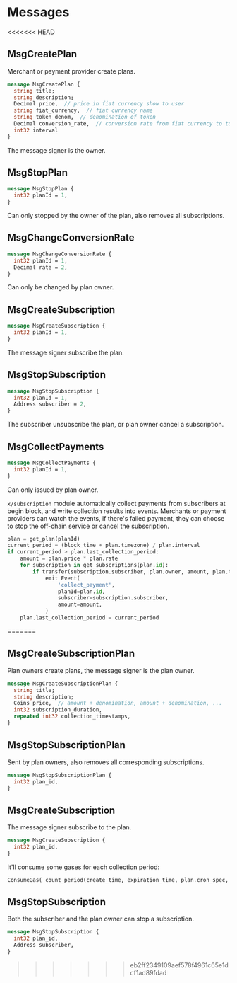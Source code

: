 <!--
order: 3
-->

# Messages

<<<<<<< HEAD
## MsgCreatePlan

Merchant or payment provider create plans.

```protobuf
message MsgCreatePlan {
  string title;
  string description;
  Decimal price,  // price in fiat currency show to user
  string fiat_currency,  // fiat currency name
  string token_denom,  // denomination of token
  Decimal conversion_rate,  // conversion rate from fiat currency to token, maintained by owner
  int32 interval
}
```

The message signer is the owner.

## MsgStopPlan

```protobuf
message MsgStopPlan {
  int32 planId = 1,
}
```

Can only stopped by the owner of the plan, also removes all subscriptions.

## MsgChangeConversionRate

```protobuf
message MsgChangeConversionRate {
  int32 planId = 1,
  Decimal rate = 2,
}
```

Can only be changed by plan owner.

## MsgCreateSubscription

```protobuf
message MsgCreateSubscription {
  int32 planId = 1,
}
```

The message signer subscribe the plan.

## MsgStopSubscription

```protobuf
message MsgStopSubscription {
  int32 planId = 1,
  Address subscriber = 2,
}
```

The subscriber unsubscribe the plan, or plan owner cancel a subscription.

## MsgCollectPayments

```protobuf
message MsgCollectPayments {
  int32 planId = 1,
}
```

Can only issued by plan owner.

`x/subscription` module automatically collect payments from subscribers at begin block, and write collection results into events. Merchants or payment providers can watch the events, if there's failed payment, they can choose to stop the off-chain service or cancel the subscription.

```python
plan = get_plan(planId)
current_period = (block_time + plan.timezone) / plan.interval
if current_period > plan.last_collection_period:
    amount = plan.price * plan.rate
    for subscription in get_subscriptions(plan.id):
        if transfer(subscription.subscriber, plan.owner, amount, plan.token_denom):
            emit Event(
                'collect_payment',
                planId=plan.id,
                subscriber=subscription.subscriber,
                amount=amount,
            )
    plan.last_collection_period = current_period
```

=======
## MsgCreateSubscriptionPlan

Plan owners create plans, the message signer is the plan owner.

```protobuf
message MsgCreateSubscriptionPlan {
  string title;
  string description;
  Coins price,  // amount + denomination, amount + denomination, ...
  int32 subscription_duration,
  repeated int32 collection_timestamps,
}
```

## MsgStopSubscriptionPlan

Sent by plan owners, also removes all corresponding subscriptions.

```protobuf
message MsgStopSubscriptionPlan {
  int32 plan_id,
}
```

## MsgCreateSubscription

The message signer subscribe to the plan.

```protobuf
message MsgCreateSubscription {
  int32 plan_id,
}
```

It'll consume some gases for each collection period:

```python
ConsumeGas( count_period(create_time, expiration_time, plan.cron_spec, plan.cron_tz) * GasPerCollection )
```

## MsgStopSubscription

Both the subscriber and the plan owner can stop a subscription.

```protobuf
message MsgStopSubscription {
  int32 plan_id,
  Address subscriber,
}
```
>>>>>>> eb2ff2349109aef578f4961c65e1dcf1ad89fdad

